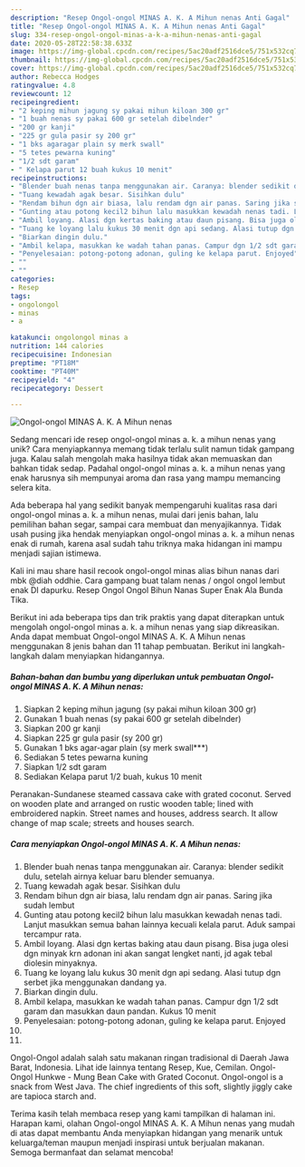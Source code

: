 ```yaml
---
description: "Resep Ongol-ongol MINAS A. K. A Mihun nenas Anti Gagal"
title: "Resep Ongol-ongol MINAS A. K. A Mihun nenas Anti Gagal"
slug: 334-resep-ongol-ongol-minas-a-k-a-mihun-nenas-anti-gagal
date: 2020-05-28T22:58:38.633Z
image: https://img-global.cpcdn.com/recipes/5ac20adf2516dce5/751x532cq70/ongol-ongol-minas-a-k-a-mihun-nenas-foto-resep-utama.jpg
thumbnail: https://img-global.cpcdn.com/recipes/5ac20adf2516dce5/751x532cq70/ongol-ongol-minas-a-k-a-mihun-nenas-foto-resep-utama.jpg
cover: https://img-global.cpcdn.com/recipes/5ac20adf2516dce5/751x532cq70/ongol-ongol-minas-a-k-a-mihun-nenas-foto-resep-utama.jpg
author: Rebecca Hodges
ratingvalue: 4.8
reviewcount: 12
recipeingredient:
- "2 keping mihun jagung sy pakai mihun kiloan 300 gr"
- "1 buah nenas sy pakai 600 gr setelah dibelnder"
- "200 gr kanji"
- "225 gr gula pasir sy 200 gr"
- "1 bks agaragar plain sy merk swall"
- "5 tetes pewarna kuning"
- "1/2 sdt garam"
- " Kelapa parut 12 buah kukus 10 menit"
recipeinstructions:
- "Blender buah nenas tanpa menggunakan air. Caranya: blender sedikit dulu, setelah airnya keluar baru blender semuanya."
- "Tuang kewadah agak besar. Sisihkan dulu"
- "Rendam bihun dgn air biasa, lalu rendam dgn air panas. Saring jika sudah lembut"
- "Gunting atau potong kecil2 bihun lalu masukkan kewadah nenas tadi. Lanjut masukkan semua bahan lainnya kecuali kelala parut. Aduk sampai tercampur rata."
- "Ambil loyang. Alasi dgn kertas baking atau daun pisang. Bisa juga olesi dgn minyak krn adonan ini akan sangat lengket nanti, jd agak tebal diolesin minyaknya."
- "Tuang ke loyang lalu kukus 30 menit dgn api sedang. Alasi tutup dgn serbet jika menggunakan dandang ya."
- "Biarkan dingin dulu."
- "Ambil kelapa, masukkan ke wadah tahan panas. Campur dgn 1/2 sdt garam dan masukkan daun pandan. Kukus 10 menit"
- "Penyelesaian: potong-potong adonan, guling ke kelapa parut. Enjoyed"
- ""
- ""
categories:
- Resep
tags:
- ongolongol
- minas
- a

katakunci: ongolongol minas a 
nutrition: 144 calories
recipecuisine: Indonesian
preptime: "PT18M"
cooktime: "PT40M"
recipeyield: "4"
recipecategory: Dessert

---
```



![Ongol-ongol MINAS A. K. A Mihun nenas](https://img-global.cpcdn.com/recipes/5ac20adf2516dce5/751x532cq70/ongol-ongol-minas-a-k-a-mihun-nenas-foto-resep-utama.jpg)

Sedang mencari ide resep ongol-ongol minas a. k. a mihun nenas yang unik? Cara menyiapkannya memang tidak terlalu sulit namun tidak gampang juga. Kalau salah mengolah maka hasilnya tidak akan memuaskan dan bahkan tidak sedap. Padahal ongol-ongol minas a. k. a mihun nenas yang enak harusnya sih mempunyai aroma dan rasa yang mampu memancing selera kita.

Ada beberapa hal yang sedikit banyak mempengaruhi kualitas rasa dari ongol-ongol minas a. k. a mihun nenas, mulai dari jenis bahan, lalu pemilihan bahan segar, sampai cara membuat dan menyajikannya. Tidak usah pusing jika hendak menyiapkan ongol-ongol minas a. k. a mihun nenas enak di rumah, karena asal sudah tahu triknya maka hidangan ini mampu menjadi sajian istimewa.

Kali ini mau share hasil recook ongol-ongol minas alias bihun nanas dari mbk @diah oddhie. Cara gampang buat talam nenas / ongol ongol lembut enak DI dapurku. Resep Ongol Ongol Bihun Nanas Super Enak Ala Bunda Tika.


Berikut ini ada beberapa tips dan trik praktis yang dapat diterapkan untuk mengolah ongol-ongol minas a. k. a mihun nenas yang siap dikreasikan. Anda dapat membuat Ongol-ongol MINAS A. K. A Mihun nenas menggunakan 8 jenis bahan dan 11 tahap pembuatan. Berikut ini langkah-langkah dalam menyiapkan hidangannya.

<!--inarticleads1-->

##### Bahan-bahan dan bumbu yang diperlukan untuk pembuatan Ongol-ongol MINAS A. K. A Mihun nenas:

1. Siapkan 2 keping mihun jagung (sy pakai mihun kiloan 300 gr)
1. Gunakan 1 buah nenas (sy pakai 600 gr setelah dibelnder)
1. Siapkan 200 gr kanji
1. Siapkan 225 gr gula pasir (sy 200 gr)
1. Gunakan 1 bks agar-agar plain (sy merk swall***)
1. Sediakan 5 tetes pewarna kuning
1. Siapkan 1/2 sdt garam
1. Sediakan  Kelapa parut 1/2 buah, kukus 10 menit


Peranakan-Sundanese steamed cassava cake with grated coconut. Served on wooden plate and arranged on rustic wooden table; lined with embroidered napkin. Street names and houses, address search. It allow change of map scale; streets and houses search. 

<!--inarticleads2-->

##### Cara menyiapkan Ongol-ongol MINAS A. K. A Mihun nenas:

1. Blender buah nenas tanpa menggunakan air. Caranya: blender sedikit dulu, setelah airnya keluar baru blender semuanya.
1. Tuang kewadah agak besar. Sisihkan dulu
1. Rendam bihun dgn air biasa, lalu rendam dgn air panas. Saring jika sudah lembut
1. Gunting atau potong kecil2 bihun lalu masukkan kewadah nenas tadi. Lanjut masukkan semua bahan lainnya kecuali kelala parut. Aduk sampai tercampur rata.
1. Ambil loyang. Alasi dgn kertas baking atau daun pisang. Bisa juga olesi dgn minyak krn adonan ini akan sangat lengket nanti, jd agak tebal diolesin minyaknya.
1. Tuang ke loyang lalu kukus 30 menit dgn api sedang. Alasi tutup dgn serbet jika menggunakan dandang ya.
1. Biarkan dingin dulu.
1. Ambil kelapa, masukkan ke wadah tahan panas. Campur dgn 1/2 sdt garam dan masukkan daun pandan. Kukus 10 menit
1. Penyelesaian: potong-potong adonan, guling ke kelapa parut. Enjoyed
1. 
1. 


Ongol-Ongol adalah salah satu makanan ringan tradisional di Daerah Jawa Barat, Indonesia. Lihat ide lainnya tentang Resep, Kue, Cemilan. Ongol-Ongol Hunkwe - Mung Bean Cake with Grated Coconut. Ongol-ongol is a snack from West Java. The chief ingredients of this soft, slightly jiggly cake are tapioca starch and. 

Terima kasih telah membaca resep yang kami tampilkan di halaman ini. Harapan kami, olahan Ongol-ongol MINAS A. K. A Mihun nenas yang mudah di atas dapat membantu Anda menyiapkan hidangan yang menarik untuk keluarga/teman maupun menjadi inspirasi untuk berjualan makanan. Semoga bermanfaat dan selamat mencoba!
